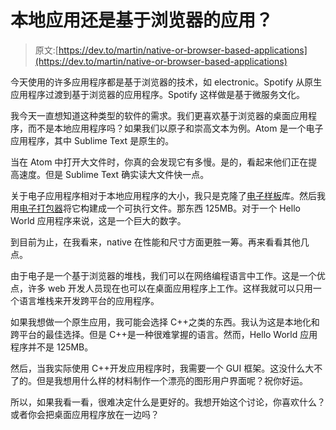 # 本地应用还是基于浏览器的应用？

> 原文:[https://dev.to/martin/native-or-browser-based-applications](https://dev.to/martin/native-or-browser-based-applications)

今天使用的许多应用程序都是基于浏览器的技术，如 electronic。Spotify 从原生应用程序过渡到基于浏览器的应用程序。Spotify 这样做是基于微服务文化。

我今天一直想知道这种类型的软件的需求。我们更喜欢基于浏览器的桌面应用程序，而不是本地应用程序吗？如果我们以原子和崇高文本为例。Atom 是一个电子应用程序，其中 Sublime Text 是原生的。

当在 Atom 中打开大文件时，你真的会发现它有多慢。是的，看起来他们正在提高速度。但是 Sublime Text 确实读大文件快一点。

关于电子应用程序相对于本地应用程序的大小，我只是克隆了[电子样板](https://github.com/szwacz/electron-boilerplate)库。然后我用[电子打包器](https://github.com/electron-userland/electron-packager)将它构建成一个可执行文件。那东西 125MB。对于一个 Hello World 应用程序来说，这是一个巨大的数字。

到目前为止，在我看来，native 在性能和尺寸方面更胜一筹。再来看看其他几点。

由于电子是一个基于浏览器的堆栈，我们可以在网络编程语言中工作。这是一个优点，许多 web 开发人员现在也可以在桌面应用程序上工作。这样我就可以只用一个语言堆栈来开发跨平台的应用程序。

如果我想做一个原生应用，我可能会选择 C++之类的东西。我认为这是本地化和跨平台的最佳选择。但是 C++是一种很难掌握的语言。然而，Hello World 应用程序并不是 125MB。

然后，当我实际使用 C++开发应用程序时，我需要一个 GUI 框架。这没什么大不了的。但是我想用什么样的材料制作一个漂亮的图形用户界面呢？祝你好运。

所以，如果我看一看，很难决定什么是更好的。我想开始这个讨论，你喜欢什么？或者你会把桌面应用程序放在一边吗？